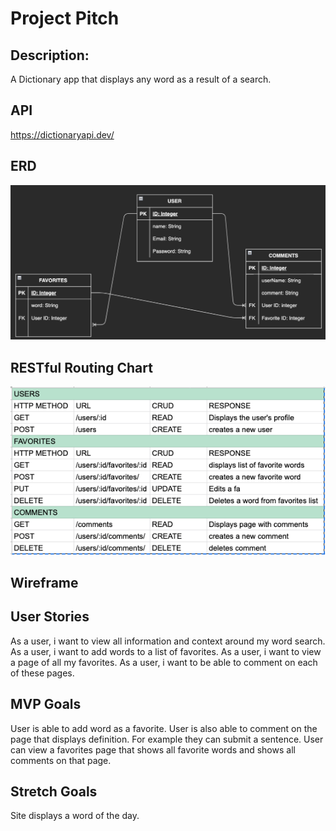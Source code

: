 # Project Pitch

## Description: 
A Dictionary app that displays any word as a result of a search.  
## API
https://dictionaryapi.dev/

## ERD
![Getting Started](./IMGS/ERDP2.png)
## RESTful Routing Chart
![Getting Started](./IMGS/Restful%20routing%20chart.png)
## Wireframe

## User Stories
As a user, i want to view all information and context around my word search.
As a user, i want to add words to a list of favorites.
As a user, i want to view a page of all my favorites. 
As a user, i want to be able to comment on each of these pages.

## MVP Goals
User is able to add word as a favorite. 
User is also able to comment on the page that displays definition. For example they can submit a sentence.
User can view a favorites page that shows all favorite words and shows all comments on that page.


## Stretch Goals 
Site displays a word of the day.